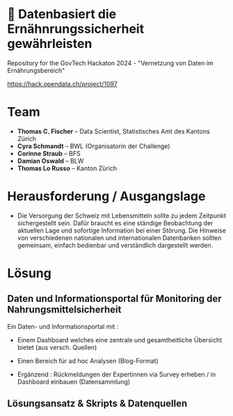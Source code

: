 # :wave:  Datenbasiert die Ernähnrungssicherheit gewährleisten

Repository for the GovTech Hackaton 2024 - "Vernetzung von Daten im Ernährungsbereich"

https://hack.opendata.ch/project/1097

# Team
- **Thomas C. Fischer** – Data Scientist, Statistisches Amt des Kantons Zürich 
- **Cyra Schmandt** – BWL (Organisatorin der Challenge)
- **Corinne Straub** – BFS
- **Damian Oswald** – BLW
- **Thomas Lo Russo** – Kanton Zürich

# Herausforderung / Ausgangslage
- Die Versorgung der Schweiz mit Lebensmitteln sollte zu jedem Zeitpunkt sichergestellt sein. Dafür braucht es eine ständige Beobachtung der aktuellen Lage und sofortige Information bei einer Störung. Die Hinweise von verschiedenen nationalen und internationalen Datenbanken sollten gemeinsam, einfach bedienbar und verständlich dargestellt werden. 

# Lösung

## Daten und Informationsportal für Monitoring der Nahrungsmittelsicherheit

Ein Daten- und Informationsportal mit : 
- Einem Dashboard welches eine zentrale und gesamtheitliche Übersicht bietet (aus versch. Quellen)
- Einen Bereich für ad hoc Analysen (Blog-Format)
  
- Ergänzend : Rückmeldungen der Expertinnen via Survey erheben / in Dashboard einbauen (Datensammlung)

## Lösungsansatz & Skripts & Datenquellen
